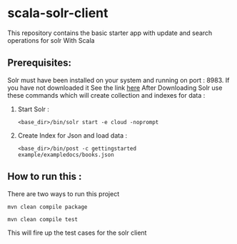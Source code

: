 # scala-solr-client
This repository contains the basic starter app with update and search operations for solr With Scala

## Prerequisites:

Solr must have been installed on your system and running on port : 8983. If you have not downloaded it See the link [here](http://www-eu.apache.org/dist/lucene/solr/)
After Downloading Solr use these commands which will create collection and indexes for data :

1. Start Solr : 

    `<base_dir>/bin/solr start -e cloud -noprompt`

2. Create Index for Json and load data : 

    `<base_dir>/bin/post -c gettingstarted example/exampledocs/books.json`

## How to run this :

There are two ways to run this project 
  
    mvn clean compile package
    
    mvn clean compile test

This will fire up the test cases for the solr client
